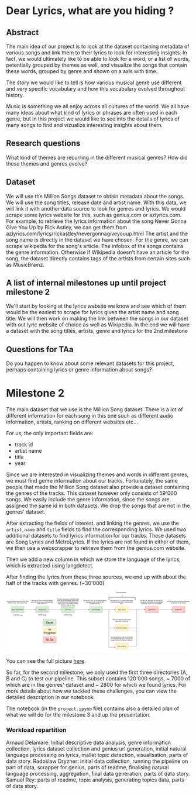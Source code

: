 # Dear Lyrics, what are you hiding ?

## Abstract
The main idea of our project is to look at the dataset containing metadata of
various songs and link them to their lyrics to look for interesting insights.
In fact, we would ultimately like to be able to look for a word, or a list
of words, petentially grouped by themes as well, and visualize the songs that 
contain these words, grouped by genre and shown on a axis with time.

The story we would like to tell is how various musical genre use different
and very specific vocabulary and how this vocabulary evolved throughout history.

Music is something we all enjoy across all cultures of the world. We all have
many ideas about what kind of lyrics or phrases are often used in each genre,
but in this project we would like to see into the details of lyrics of many
songs to find and vizualize interesting insights about them.

## Research questions
What kind of themes are recurring in the different musical genres?
How did these themes and genres evolve?

## Dataset
We will use the Million Songs dataset to obtain metadata about the songs. We
will use the song titles, release date and artist name. With this data, we will
link it with another data source to look for genres and lyrics. We would scrape
some lyrics website for this, such as genius.com or azlyrics.com.
For example, to retrieve the lyrics information about the song Never Gonna Give You Up
by Rick Astley, we can get them from azlyrics.com/lyrics/rickastley/nevergonnagiveyouup.html
The artist and the song name is directly in the dataset we have chosen.
For the genre, we can scrape wikipedia for the song's article. The infobox of the
songs contains the genre information. Otherwise if Wikipedia doesn't have an article for
the song, the dataset directly contains tags of the artists from certain sites such as MusicBrainz.

## A list of internal milestones up until project milestone 2
We'll start by looking at the lyrics website we know and see which of
them would be the easiest to scrape for lyrics given the artist name
and song title.
We will then work on making the link between the songs in our dataset with
out lyric website of choice as well as Wikipedia.
In the end we will have a dataset with the song titles, artists, genre and
lyrics for the 2nd milestone

## Questions for TAa
Do you happen to know about some relevant datasets for this project, perhaps
containing lyrics or genre information about songs?


# Milestone 2

The main dataset that we use is the Million Song dataset.
There is a lot of different information for each song in this one such as 
different audio information, artists, ranking on different websites etc…

For us, the only important fields are:

- track id
- artist name 
- title
- year

Since we are interested in visualizing themes and words in different genres,
we must find genre information about our tracks.
Fortunately, the same people that made the Million Song dataset also provide
a dataset containing the genres of the tracks. This dataset however only 
consists of 59'000 songs.
We easily include the genre information, since the songs are assigned the 
same id in both datasets.
We drop the songs that are not in the genres' dataset.

After extracting the fields of interest, and linking the genres, we use 
the ``artist_name`` and ``title`` fields to find the corresponding lyrics.
We used two additional datasets to find lyrics information for our tracks.
These datasets are Song Lyrics and MetroLyrics.
If the lyrics are not found in either of them, we then use a webscrapper to retrieve
them from the genius.com website.

Then we add a new column in which we store the language of the lyrics, which
is extracted using langdetect.

After finding the lyrics from these three sources, we end up with about the half 
of the tracks with genres. (~30'000) 

![Flow chart](pictures/pipeline.png)

You can see the full picture [here](https://raw.githubusercontent.com/RadoslawDryzner/LeRepoDuGuerrier/master/project/pictures/pipeline.png).

So far, for the second milestone, we only used the first three directories (A, B and C) to test 
our pipeline.
This subset contains 120'000 songs, ~ 7000 of which are in the genres' dataset and
~ 2800 for which we found lyrics.
For more details about how we tackled these challenges, you can view the detailed 
description in our notebook.

The notebook (in the `project.ipynb` file) contains also a detailed plan of what we will do for the milestone 3
and up the presentation.

### Workload repartition
Arnaud Delamare: Initial descriptive data analysis, genre information collection, lyrics dataset collection and genius url generation, initial natural language processing on lyrics, mallet topic detection, visualisation, parts of data story.
Radoslaw Dryzner: initial data collection, running the pipeline on part of data, scrapper for genius, parts of readme, finalising natural language processing, aggregation, final data generation, parts of data story.
Samuel Rey: parts of readme, topic analysis, generating topics data, parts of data story.

